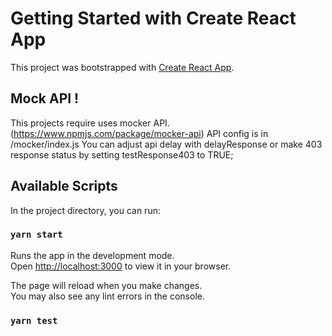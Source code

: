# Getting Started with Create React App

This project was bootstrapped with [Create React App](https://github.com/facebook/create-react-app).

## Mock API !

This projects require uses mocker API. (https://www.npmjs.com/package/mocker-api)
API config is in /mocker/index.js
You can adjust api delay with delayResponse or make 403 response status by setting testResponse403 to TRUE;

## Available Scripts

In the project directory, you can run:

### `yarn start`

Runs the app in the development mode.\
Open [http://localhost:3000](http://localhost:3000) to view it in your browser.

The page will reload when you make changes.\
You may also see any lint errors in the console.

### `yarn test`
